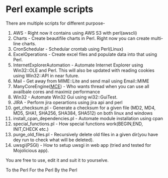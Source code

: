 # Perl example scripts

There are multiple scripts for different purpose-

1. AWS - Right now it contains using AWS S3 with perl(awscli)
2. Charts - Create beautifile charts in Perl. Right now you can create multi-line charts.
3. CronSchedular - Schedular crontab using Perl(Linux)
4. ExcelOperations - Create excel files and populate data into that using Perl.
5. InternetExplorerAutomation - Automate Internet Explorer using Win32::OLE and Perl. This will also be updated with reading cookies using Win32::API in near future.
6. Mail - Get away from MIME::Lite and send mail using Email::MIME
7. ManyCoreEngine([MCE](https://metacpan.org/pod/distribution/MCE/lib/MCE.pod)) - Who wants thread when you can use all availbale cores and maximiz performance
8. Win32 - Automate Win32 Gui using wi32::GuiTest.
9. JIRA - Perform jira operartions using jira api and perl
10. get_checksum.pl - Generate a checksum for a given file (MD2, MD4, MD5, SHA1, SHA256, SHA384, SHA512) on both linux and windows
11. install_cpan_dependencies.pl - Automate module installation using cpan
12. special_functions.pl - How special functions work(BEGIN,END, INIT,CHECK etc.)
13. purge_old_files.pl - Recursively delete old files in a given dir(you have dey run to check what will be deleted).
14. uwsgi(PSGI) - How to setup uwsgi in web app (tried and tested for Mojolicious app).

You are free to use, edit it and suit it to yourselve.

To the Perl For the Perl By the Perl


